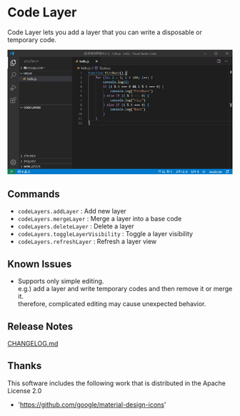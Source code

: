 # Code Layer

Code Layer lets you add a layer that you can write a disposable or temporary code.

![code-layer-demo](/resources/demo.gif)

## Commands

- `codeLayers.addLayer` : Add new layer
- `codeLayers.mergeLayer` : Merge a layer into a base code
- `codeLayers.deleteLayer` : Delete a layer
- `codeLayers.toggleLayerVisibility` : Toggle a layer visibility
- `codeLayers.refreshLayer` : Refresh a layer view

## Known Issues

- Supports only simple editing.  
    e.g.) add a layer and write temporary codes and then remove it or merge it.  
    therefore, complicated editing may cause unexpected behavior.

## Release Notes

[CHANGELOG.md](/CHANGELOG.md)

## Thanks

This software includes the following work that is distributed in the Apache License 2.0

- 'https://github.com/google/material-design-icons'
